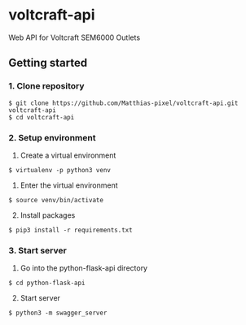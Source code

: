 # voltcraft-api
Web API for Voltcraft SEM6000 Outlets

## Getting started
### 1. Clone repository
```
$ git clone https://github.com/Matthias-pixel/voltcraft-api.git voltcraft-api
$ cd voltcraft-api
```

### 2. Setup environment
1. Create a virtual environment
```
$ virtualenv -p python3 venv
```

1. Enter the virtual environment
```
$ source venv/bin/activate
```

2. Install packages
```
$ pip3 install -r requirements.txt
```

### 3. Start server
1. Go into the python-flask-api directory
```
$ cd python-flask-api
```

2. Start server
```
$ python3 -m swagger_server
```